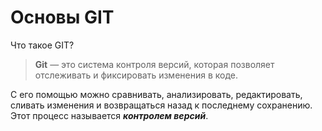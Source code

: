 # Основы GIT

Что такое GIT?

>**Git** — это система контроля версий, которая позволяет отслеживать и фиксировать изменения в коде.

С его помощью можно сравнивать, анализировать, редактировать, сливать изменения и возвращаться назад к последнему сохранению. Этот процесс называется ***контролем версий***.
